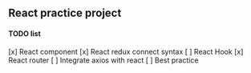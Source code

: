 ## React practice project

#### TODO list

[x] React component
[x] React redux connect syntax
[ ] React Hook
[x] React router
[ ] Integrate axios with react
[ ] Best practice